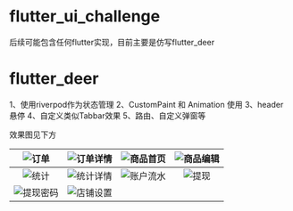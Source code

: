 # flutter_ui_challenge

后续可能包含任何flutter实现，目前主要是仿写flutter_deer

# flutter_deer

1、使用riverpod作为状态管理
2、CustomPaint 和 Animation 使用
3、header悬停
4、自定义类似Tabbar效果
5、路由、自定义弹窗等

效果图见下方

| ![订单](https://user-images.githubusercontent.com/19296728/188067072-fb7cad6f-806e-4275-a315-8edc87c99dd5.gif)   |  ![订单详情](https://user-images.githubusercontent.com/19296728/188067355-6e746e1d-e15d-4f16-9a3d-85ab5ac6b3d1.gif)   | ![商品首页](https://user-images.githubusercontent.com/19296728/188067483-314fde9a-685d-4f34-bdd1-71dc3a8c4e57.gif)   |  ![商品编辑](https://user-images.githubusercontent.com/19296728/188067563-244bd785-db61-479e-bb16-5d8da600e4d8.gif)   |
| :--------------------------------: | :---------------------------------: | :-------------------------------: | :-------------------------------:  |
| ![统计](https://user-images.githubusercontent.com/19296728/188068070-d42da5f0-9f72-41e8-9a90-11e097bbd229.gif) | ![统计详情](https://user-images.githubusercontent.com/19296728/188068073-2abd23c4-cf7c-4281-88f2-5d1a6862f2f3.gif) | ![账户流水](https://user-images.githubusercontent.com/19296728/188068827-052cf5b9-c956-4a9a-8ae7-ba6728157470.gif) | ![提现](https://user-images.githubusercontent.com/19296728/188068994-842b987e-99d4-489d-8abc-b49215536d95.gif) | ![添加](https://user-images.githubusercontent.com/19296728/188069182-aa3850be-8ff2-4af3-bb78-7990a254e012.gif) |
![提现密码](https://user-images.githubusercontent.com/19296728/188069263-8b47cf19-ee92-4d45-9dc1-b199f5ff300b.gif) | ![店铺设置](https://user-images.githubusercontent.com/19296728/188069423-8fddebdb-6180-46e6-9b2a-fb7e1b298875.gif) | |

